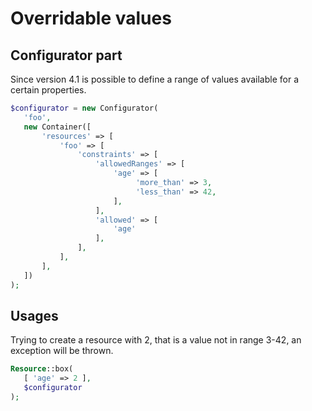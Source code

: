 # Overridable values

## Configurator part

Since version 4.1 is possible to define a range of values available for a certain properties.

```php
$configurator = new Configurator(
   'foo',
   new Container([
       'resources' => [
           'foo' => [
               'constraints' => [
                   'allowedRanges' => [
                       'age' => [
                            'more_than' => 3,
                            'less_than' => 42,
                       ],
                   ],
                   'allowed' => [
                       'age'
                   ],
               ],
           ],
       ],
   ])
);
```

## Usages

Trying to create a resource with 2, that is a value not in range 3-42, an exception will be thrown.

```php
Resource::box(
   [ 'age' => 2 ],
   $configurator
);
```
